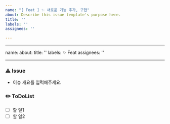 ```yaml
---
name: "[ Feat ] ✨ 새로운 기능 추가, 구현"
about: Describe this issue template's purpose here.
title: ''
labels: ''
assignees: ''

---
```


---
name: 
about: 
title: ''
labels:  :sparkles: Feat
assignees: ''

---

### ⚠️ Issue
- 이슈 개요를 입력해주세요.

### ✏️ ToDoList
- [ ] 할 일1
- [ ] 할 일2
